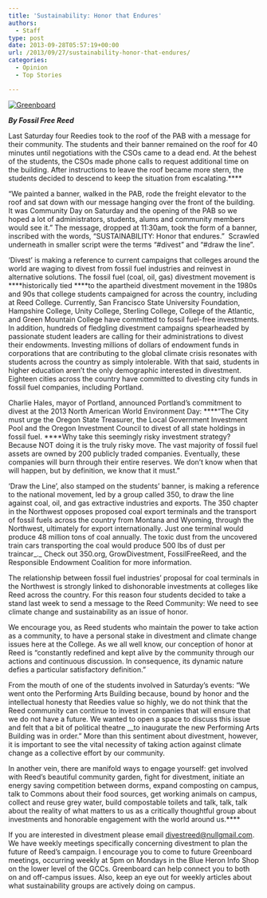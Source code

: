 ```yaml
---
title: 'Sustainability: Honor that Endures'
authors: 
  - Staff
type: post
date: 2013-09-28T05:57:19+00:00
url: /2013/09/27/sustainability-honor-that-endures/
categories:
  - Opinion
  - Top Stories

---
```

[<img class="aligncenter size-full wp-image-2676" alt="Greenboard" src="https://i2.wp.com/www.reedquest.org/wp-content/uploads/2013/09/Greenboard.jpg?resize=770%2C430" data-recalc-dims="1" />][1]

_**By Fossil Free Reed**_

Last Saturday four Reedies took to the roof of the PAB with a message for their community. The students and their banner remained on the roof for 40 minutes until negotiations with the CSOs came to a dead end. At the behest of the students, the CSOs made phone calls to request additional time on the building. After instructions to leave the roof became more stern, the students decided to descend to keep the situation from escalating.****

“We painted a banner, walked in the PAB, rode the freight elevator to the roof and sat down with our message hanging over the front of the building. It was Community Day on Saturday and the opening of the PAB so we hoped a lot of administrators, students, alums and community members would see it.” The message, dropped at 11:30am, took the form of a banner, inscribed with the words, “SUSTAINABILITY: Honor that endures.”  Scrawled underneath in smaller script were the terms “#divest” and “#draw the line”.

‘Divest’ is making a reference to current campaigns that colleges around the world are waging to divest from fossil fuel industries and reinvest in alternative solutions. The fossil fuel (coal, oil, gas) divestment movement is ****historically tied ****to the apartheid divestment movement in the 1980s and 90s that college students campaigned for across the country, including at Reed College. Currently, San Francisco State University Foundation, Hampshire College, Unity College, Sterling College, College of the Atlantic, and Green Mountain College have committed to fossil fuel-free investments. In addition, hundreds of fledgling divestment campaigns spearheaded by passionate student leaders are calling for their administrations to divest their endowments. Investing millions of dollars of endowment funds in corporations that are contributing to the global climate crisis resonates with students across the country as simply intolerable. With that said, students in higher education aren’t the only demographic interested in divestment. Eighteen cities across the country have committed to divesting city funds in fossil fuel companies, including Portland.

Charlie Hales, mayor of Portland, announced Portland’s commitment to divest at the 2013 North American World Environment Day: ****“The City must urge the Oregon State Treasurer, the Local Government Investment Pool and the Oregon Investment Council to divest of all state holdings in fossil fuel. ****Why take this seemingly risky investment strategy? Because NOT doing it is the truly risky move. The vast majority of fossil fuel assets are owned by 200 publicly traded companies. Eventually, these companies will burn through their entire reserves. We don’t know when that will happen, but by definition, we know that it must.”

‘Draw the Line’, also stamped on the students’ banner, is making a reference to the national movement, led by a group called 350, to draw the line against coal, oil, and gas extractive industries and exports. The 350 chapter in the Northwest opposes proposed coal export terminals and the transport of fossil fuels across the country from Montana and Wyoming, through the Northwest, ultimately for export internationally. Just one terminal would produce 48 million tons of coal annually. The toxic dust from the uncovered train cars transporting the coal would produce 500 lbs of dust per traincar_._ Check out 350.org, GrowDivestment, FossilFreeReed, and the Responsible Endowment Coalition for more information.

The relationship between fossil fuel industries’ proposal for coal terminals in the Northwest is strongly linked to dishonorable investments at colleges like Reed across the country. For this reason four students decided to take a stand last week to send a message to the Reed Community: We need to see climate change and sustainability as an issue of honor.

We encourage you, as Reed students who maintain the power to take action as a community, to have a personal stake in divestment and climate change issues here at the College. As we all well know, our conception of honor at Reed is “constantly redefined and kept alive by the community through our actions and continuous discussion. In consequence, its dynamic nature defies a particular satisfactory definition.”

From the mouth of one of the students involved in Saturday’s events: “We went onto the Performing Arts Building because, bound by honor and the intellectual honesty that Reedies value so highly, we do not think that the Reed community can continue to invest in companies that will ensure that we do not have a future. We wanted to open a space to discuss this issue and felt that a bit of political theatre __to inaugurate the new Performing Arts Building was in order.” More than this sentiment about divestment, however, it is important to see the vital necessity of taking action against climate change as a collective effort by our community.

In another vein, there are manifold ways to engage yourself: get involved with Reed’s beautiful community garden, fight for divestment, initiate an energy saving competition between dorms, expand composting on campus, talk to Commons about their food sources, get working animals on campus, collect and reuse grey water, build compostable toilets and talk, talk, talk about the reality of what matters to us as a critically thoughtful group about investments and honorable engagement with the world around us.****

If you are interested in divestment please email <span style="text-decoration: underline;">&#x64;&#x69;&#x76;&#x65;&#x73;&#x74;&#x72;&#x65;&#x65;&#x64;&#x40;<span class="oe_displaynone">null</span>&#x67;&#x6d;&#x61;&#x69;&#x6c;&#x2e;&#x63;&#x6f;&#x6d;</span>. We have weekly meetings specifically concerning divestment to plan the future of Reed’s campaign. I encourage you to come to future Greenboard meetings, occurring weekly at 5pm on Mondays in the Blue Heron Info Shop on the lower level of the GCCs. Greenboard can help connect you to both on and off-campus issues. Also, keep an eye out for weekly articles about what sustainability groups are actively doing on campus.

 [1]: https://i2.wp.com/www.reedquest.org/wp-content/uploads/2013/09/Greenboard.jpg